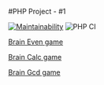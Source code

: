 #PHP Project - #1

[![Maintainability](https://api.codeclimate.com/v1/badges/a99a88d28ad37a79dbf6/maintainability)](https://codeclimate.com/github/codeclimate/codeclimate/maintainability)
![PHP CI](https://github.com/muyassarov/php-project-lvl1/workflows/PHP%20CI/badge.svg)

[Brain Even game](https://terminalizer.com/view/1af3b0993887)

[Brain Calc game](https://terminalizer.com/view/a2ba4dd83898)

[Brain Gcd game](https://terminalizer.com/view/380d03423899)